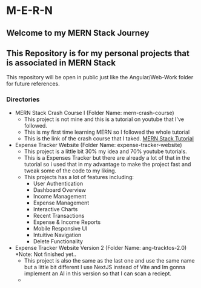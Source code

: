 # M-E-R-N
## Welcome to my MERN Stack Journey
## This Repository is for my personal projects that is associated in MERN Stack
This repository will be open in public just like the Angular/Web-Work folder for future references.


### Directories
* MERN Stack Crash Course I (Folder Name: mern-crash-course)
  * This project is not mine and this is a tutorial on youtube that I've followed.
  * This is my first time learning MERN so I followed the whole tutorial
  * This is the link of the crash course that I taked. [MERN Stack Tutorial](https://www.youtube.com/watch?v=O3BUHwfHf84)
* Expense Tracker Website (Folder Name: expense-tracker-website)
  * This project is a little bit 30% my idea and 70% youtube tutorials.
  * This is a Expenses Tracker but there are already a lot of that in the tutorial so i used that in my advantage to make the project fast and tweak some of the code to my liking.
  * This projects has a lot of features including:
    * User Authentication
    * Dashboard Overview
    * Income Management
    * Expense Management
    * Interactive Charts
    * Recent Transactions
    * Expense & Income Reports
    * Mobile Responsive UI
    * Intuitive Navigation
    * Delete Functionality
* Expense Tracker Website Version 2 (Folder Name: ang-tracktos-2.0) *Note: Not finished yet..
  * This project is also the same as the last one and use the same name but a little bit different I use NextJS instead of Vite and Im gonna implement an AI in this version so that I can scan a reciept.
  * 
